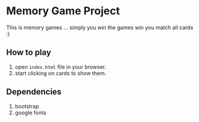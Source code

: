 # Memory Game Project

This is memory games ... simply you win the games win you match all cards :)

## How to play

1. open `index.html` file in your browser.
1. start clicking on cards to show them.

## Dependencies
1. bootstrap
1. google fonts
